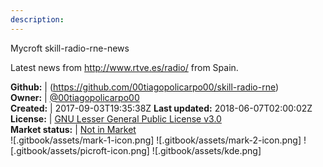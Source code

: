 ```yaml
---
description: 
---
```

Mycroft skill-radio-rne-news

Latest news from http://www.rtve.es/radio/ from Spain.

**Github:** | (https://github.com/00tiagopolicarpo00/skill-radio-rne)  
**Owner:** | [@00tiagopolicarpo00](https://github.com/00tiagopolicarpo00)  
**Created:** | 2017-09-03T19:35:38Z  **Last updated:** 2018-06-07T02:00:02Z  
**License:** | [GNU Lesser General Public License v3.0](https://api.github.com/licenses/lgpl-3.0)  
**Market status:** | [Not in Market](https://market.mycroft.ai/skill/)  
 ![.gitbook/assets/mark-1-icon.png]  ![.gitbook/assets/mark-2-icon.png]  ![.gitbook/assets/picroft-icon.png]  ![.gitbook/assets/kde.png]  
